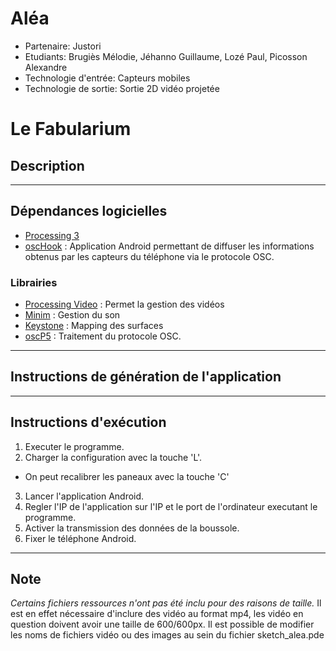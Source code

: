 # Aléa

- Partenaire: Justori
- Etudiants: Brugiès Mélodie, Jéhanno Guillaume, Lozé Paul, Picosson Alexandre
- Technologie d'entrée: Capteurs mobiles
- Technologie de sortie: Sortie 2D vidéo projetée

# Le Fabularium

## Description

***

## Dépendances logicielles

* [Processing 3](https://processing.org/)
* [oscHook](https://play.google.com/store/apps/details?id=com.hollyhook.oscHook) : Application Android permettant de diffuser les informations obtenus par les capteurs du téléphone via le protocole OSC.

### Librairies
* [Processing Video](https://processing.org:8443/reference/libraries/video/index.html) : Permet la gestion des vidéos
* [Minim](http://code.compartmental.net/tools/minim/) : Gestion du son
* [Keystone](http://www.deadpixel.ca/keystone/) : Mapping des surfaces
* [oscP5](http://www.sojamo.de/libraries/oscP5/) : Traitement du protocole OSC.

***

## Instructions de génération de l'application

***

## Instructions d'exécution

1. Executer le programme.
2. Charger la configuration avec la touche 'L'.
  - On peut recalibrer les paneaux avec la touche 'C'
3. Lancer l'application Android.
  1. Regler l'IP de l'application sur l'IP et le port de l'ordinateur executant le programme.
  2. Activer la transmission des données de la boussole.
4. Fixer le téléphone Android.

***

## Note
*Certains fichiers ressources n'ont pas été inclu pour des raisons de taille.*
Il est en effet nécessaire d'inclure des vidéo au format mp4, les vidéo en question doivent avoir une taille de 600/600px.
Il est possible de modifier les noms de fichiers vidéo ou des images au sein du fichier sketch_alea.pde
